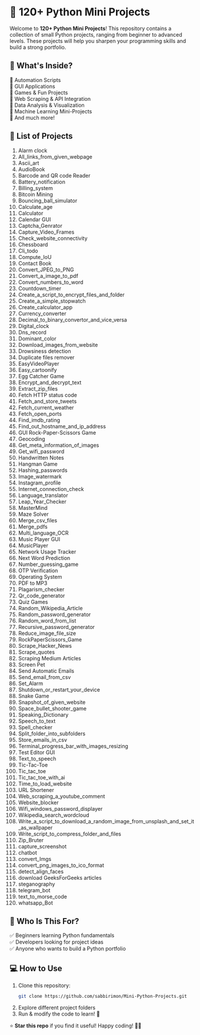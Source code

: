 # 🚀 120+ Python Mini Projects  

Welcome to **120+ Python Mini Projects**! This repository contains a collection of small Python projects, ranging from beginner to advanced levels. These projects will help you sharpen your programming skills and build a strong portfolio.  

## 📌 What's Inside?  
🔹 Automation Scripts  
🔹 GUI Applications  
🔹 Games & Fun Projects  
🔹 Web Scraping & API Integration  
🔹 Data Analysis & Visualization  
🔹 Machine Learning Mini-Projects  
🔹 And much more!  

## 📂 List of Projects  

1. Alarm clock
2. All_links_from_given_webpage
3. Ascii_art
4. AudioBook
5. Barcode and QR code Reader
6. Battery_notification
7. Billing_system
8. Bitcoin Mining
9. Bouncing_ball_simulator
10. Calculate_age
11. Calculator
12. Calendar GUI
13. Captcha_Genrator
14. Capture_Video_Frames
15. Check_website_connectivity
16. Chessboard
17. Cli_todo
18. Compute_IoU
19. Contact Book
20. Convert_JPEG_to_PNG
21. Convert_a_image_to_pdf
22. Convert_numbers_to_word
23. Countdown_timer
24. Create_a_script_to_encrypt_files_and_folder
25. Create_a_simple_stopwatch
26. Create_calculator_app
27. Currency_converter
28. Decimal_to_binary_convertor_and_vice_versa
29. Digital_clock
30. Dns_record
31. Dominant_color
32. Download_images_from_website
33. Drowsiness detection
34. Duplicate files remover
35. EasyVideoPlayer
36. Easy_cartoonify
37. Egg Catcher Game
38. Encrypt_and_decrypt_text
39. Extract_zip_files
40. Fetch HTTP status code
41. Fetch_and_store_tweets
42. Fetch_current_weather
43. Fetch_open_ports
44. Find_imdb_rating
45. Find_out_hostname_and_ip_address
46. GUI Rock-Paper-Scissors Game
47. Geocoding
48. Get_meta_information_of_images
49. Get_wifi_password
50. Handwritten Notes
51. Hangman Game
52. Hashing_passwords
53. Image_watermark
54. Instagram_profile
55. Internet_connection_check
56. Language_translator
57. Leap_Year_Checker
58. MasterMind
59. Maze Solver
60. Merge_csv_files
61. Merge_pdfs
62. Multi_language_OCR
63. Music Player GUI
64. MusicPlayer
65. Network Usage Tracker
66. Next Word Prediction
67. Number_guessing_game
68. OTP Verification
69. Operating System
70. PDF to MP3
71. Plagarism_checker
72. Qr_code_generator
73. Quiz Games
74. Random_Wikipedia_Article
75. Random_password_generator
76. Random_word_from_list
77. Recursive_password_generator
78. Reduce_image_file_size
79. RockPaperScissors_Game
80. Scrape_Hacker_News
81. Scrape_quotes
82. Scraping Medium Articles
83. Screen Pet
84. Send Automatic Emails
85. Send_email_from_csv
86. Set_Alarm
87. Shutdown_or_restart_your_device
88. Snake Game
89. Snapshot_of_given_website
90. Space_bullet_shooter_game
91. Speaking_Dictionary
92. Speech_to_text
93. Spell_checker
94. Split_folder_into_subfolders
95. Store_emails_in_csv
96. Terminal_progress_bar_with_images_resizing
97. Test Editor GUI
98. Text_to_speech
99. Tic-Tac-Toe
100. Tic_tac_toe
101. Tic_tac_toe_with_ai
102. Time_to_load_website
103. URL Shortener
104. Web_scraping_a_youtube_comment
105. Website_blocker
106. Wifi_windows_password_displayer
107. Wikipedia_search_wordcloud
108. Write_a_script_to_download_a_random_image_from_unsplash_and_set_it_as_wallpaper
109. Write_script_to_compress_folder_and_files
110. Zip_Bruter
111. capture_screenshot
112. chatbot
113. convert_Imgs
114. convert_png_images_to_ico_format
115. detect_align_faces
116. download GeeksForGeeks articles
117. steganography
118. telegram_bot
119. text_to_morse_code
120. whatsapp_Bot


## 🎯 Who Is This For?  
✅ Beginners learning Python fundamentals  
✅ Developers looking for project ideas  
✅ Anyone who wants to build a Python portfolio  

## 💻 How to Use  
1. Clone this repository:  
   ```bash
   git clone https://github.com/sabbirimon/Mini-Python-Projects.git
   ```  
2. Explore different project folders  
3. Run & modify the code to learn! 🚀  

⭐ **Star this repo** if you find it useful! Happy coding! 🐍💡  
